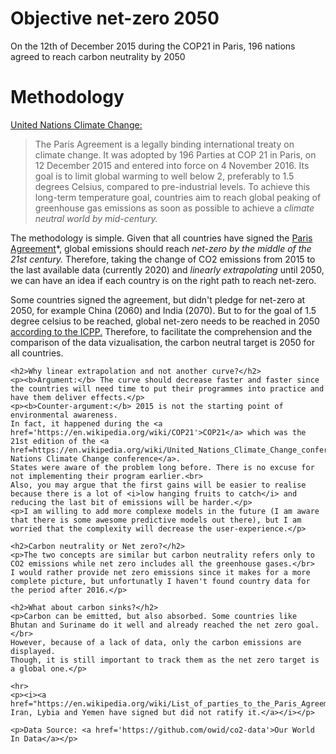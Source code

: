 <h1>Objective net-zero 2050</h1>
<p>On the 12th of December 2015 during the COP21 in Paris, 196 nations agreed to reach carbon neutrality by 2050</p>
<h1>Methodology</h1>
	<p><a href='https://unfccc.int/process-and-meetings/the-paris-agreement/the-paris-agreement'>United Nations Climate Change:</a></p>
	<blockquote>The Paris Agreement is a legally binding international treaty on climate change. It was adopted by 196 Parties at COP 21 in Paris, on 12 December 2015 and entered into force on 4 November 2016.
	Its goal is to limit global warming to well below 2, preferably to 1.5 degrees Celsius, compared to pre-industrial levels.
	To achieve this long-term temperature goal, countries aim to reach global peaking of greenhouse gas emissions as soon as possible to achieve a <em>climate neutral world by mid-century.</em>
	</blockquote>
	<p>The methodology is simple. Given that all countries have signed the <a href="https://en.wikipedia.org/wiki/Paris_Agreement">Paris Agreement</a>*,
	global emissions should reach <em>net-zero by the middle of the 21st century.</em>
	Therefore, taking the change of CO2 emissions from 2015 to the last available data (currently 2020) and <em>linearly extrapolating</em> until 2050,
	we can have an idea if each country is on the right path to reach net-zero.</p>
	<p>Some countries signed the agreement, but didn't pledge for net-zero at 2050, for example China (2060) and India (2070).
	But to for the goal of 1.5 degree celsius to be reached, global net-zero needs to be reached in 2050 <a href="https://www.ipcc.ch/sr15/chapter/spm/">according to the ICPP.</a>
	Therefore, to facilitate the comprehension and the comparison of the data vizualisation, the carbon neutral target is 2050 for all countries.</p>
	
	<h2>Why linear extrapolation and not another curve?</h2>
	<p><b>Argument:</b> The curve should decrease faster and faster since the countries will need time to put their programmes into practice and have them deliver effects.</p>
	<p><b>Counter-argument:</b> 2015 is not the starting point of environmental awareness.
	In fact, it happened during the <a href='https://en.wikipedia.org/wiki/COP21'>COP21</a> which was the 21st edition of the <a href=https://en.wikipedia.org/wiki/United_Nations_Climate_Change_conference>United Nations Climate Change conference</a>.
	States were aware of the problem long before. There is no excuse for not implementing their program earlier.<br>
	Also, you may argue that the first gains will be easier to realise because there is a lot of <i>low hanging fruits to catch</i> and reducing the last bit of emissions will be harder.</p>
	<p>I am willing to add more complexe models in the future (I am aware that there is some awesome predictive models out there), but I am worried that the complexity will decrease the user-experience.</p>
	
	<h2>Carbon neutrality or Net zero?</h2>
	<p>The two concepts are similar but carbon neutrality refers only to CO2 emissions while net zero includes all the greenhouse gases.</br>
	I would rather provide net zero emissions since it makes for a more complete picture, but unfortunatly I haven't found country data for the period after 2016.</p>

	<h2>What about carbon sinks?</h2>
	<p>Carbon can be emitted, but also absorbed. Some countries like Bhutan and Suriname do it well and already reached the net zero goal.</br>
	However, because of a lack of data, only the carbon emissions are displayed.
	Though, it is still important to track them as the net zero target is a global one.</p>
	
	<hr>
	<p><i><a href="https://en.wikipedia.org/wiki/List_of_parties_to_the_Paris_Agreement">*Eritrea, Iran, Lybia and Yemen have signed but did not ratify it.</a></i></p>
	
	<p>Data Source: <a href='https://github.com/owid/co2-data'>Our World In Data</a></p>

<!-- Interactive world map data visualization of each country effort toward net-zero emission.
Using Mapbox and GeoJson. Interactive graphs made using bokeh.--